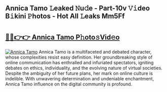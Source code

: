 ## Annica Tamo 𝙻eaked 𝙽u𝚍e - Part-10v 𝚅𝚒deo B𝚒kini 𝙿hotos - Hot All 𝙻eaks Mm5Ff

# <h2><a href="http://ld5blj.urlbe.top/?page=Annica+Tamo">🔗🔗👉👉 Annica Tamo P𝚑oto𝚜Vid𝚎o</a></h2>

[![Annica Tamo](https://i.imgur.com/eBuTRDB.gif)](http://ld5blj.urlbe.top/?page=Annica+Tamo)
Annica Tamo is a multifaceted and debated character, whose complexities resist easy definition. Her groundbreaking style of online communication has enthralled and infuriated spectators, igniting debates on ethics, individuality, and the evolving nature of virtual societies. Despite the ambiguity of her future plans, her mark on online culture is indelible. With unwavering determination and undeniable enchantment, Annica Tamo influence on the digital community is profound.
